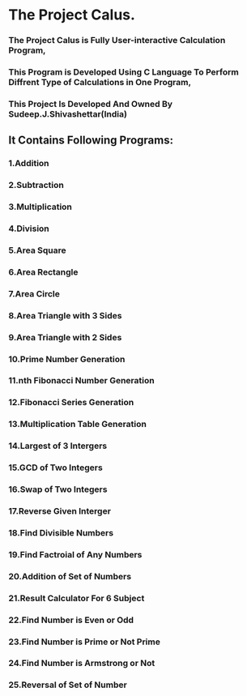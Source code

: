 <h1>                                 The Project Calus.
<h3> The Project Calus is Fully User-interactive Calculation Program,
<h3> This Program is Developed Using C Language To Perform Diffrent Type of Calculations in One Program,
<h3> This Project Is Developed And Owned By Sudeep.J.Shivashettar(India)

 <h2>It Contains Following Programs:

<h3>1.Addition 
<h3>2.Subtraction    
<h3>3.Multiplication    
<h3>4.Division    
<h3>5.Area Square   
<h3>6.Area Rectangle    
<h3>7.Area Circle    
<h3>8.Area Triangle with 3 Sides
<h3>9.Area Triangle with 2 Sides
<h3>10.Prime Number Generation  
<h3>11.nth Fibonacci Number Generation
<h3>12.Fibonacci Series Generation  
<h3>13.Multiplication Table Generation
<h3>14.Largest of 3 Intergers  
<h3>15.GCD of Two Integers   
<h3>16.Swap of Two Integers 
<h3>17.Reverse Given Interger  
<h3>18.Find Divisible Numbers  
<h3>19.Find Factroial of Any Numbers
<h3>20.Addition of Set of Numbers
<h3>21.Result Calculator For 6 Subject
<h3>22.Find Number is Even or Odd
<h3>23.Find Number is Prime or Not Prime
<h3>24.Find Number is Armstrong or Not
<h3>25.Reversal of Set of Number
